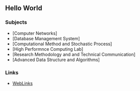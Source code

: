 ## Hello World

### Subjects

* [Computer Networks]
* [Database Management System]
* [Computational Method and Stochastic Process]
* [High Performnce Computing Lab]
* [Research Methodology and and Technical Communication]
* [Advanced Data Structure and Algorithms]

### Links

* [WebLinks](../weblinks.md)
